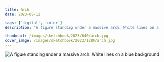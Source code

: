 ```yaml
---
title: Arch
date: 2023-08-12

tags: ['digital', 'color']
description: "A figure standing under a massive arch. White lines on a blue background."

thumbnail: /images/sketchbook/2023/640/arch.jpg
cover_image: /images/sketchbook/2023/1280/arch.jpg
---
```


![A figure standing under a massive arch. White lines on a blue background](/images/sketchbook/2023/960/arch.jpg)
